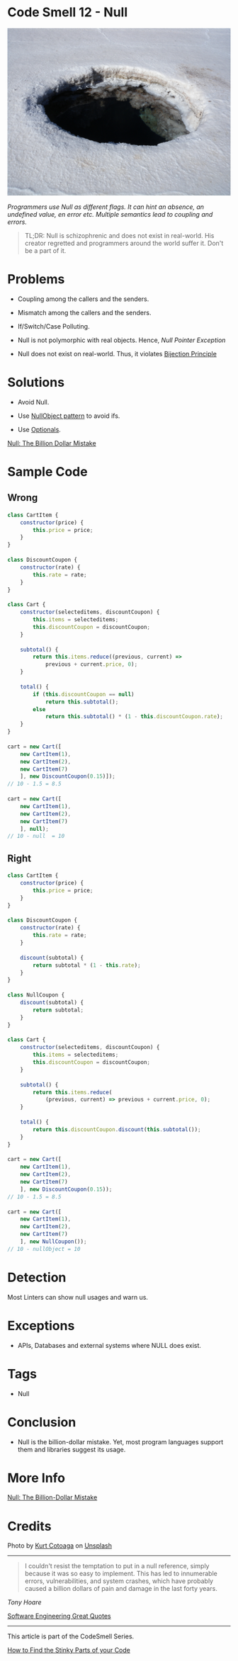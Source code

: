 # Code Smell 12 - Null

![Code Smell 12 - Null](Code%20Smell%2012%20-%20Null.jpg)

*Programmers use Null as different flags. It can hint an absence, an undefined value, en error etc. 
Multiple semantics lead to coupling and errors.*

> TL;DR: Null is schizophrenic and does not exist in real-world. His creator regretted and programmers around the world suffer it. Don't be a part of it.

# Problems

- Coupling among the callers and the senders.

- Mismatch among the callers and the senders. 

- If/Switch/Case Polluting.

- Null is not polymorphic with real objects. Hence, *Null Pointer Exception*

- Null does not exist on real-world. Thus, it violates [Bijection Principle](https://github.com/mcsee/Software-Design-Articles/tree/main/Articles/Theory/The%20One%20and%20Only%20Software%20Design%20Principle/readme.md)

# Solutions

- Avoid Null. 

- Use [NullObject pattern](https://en.wikipedia.org/wiki/Null_object_pattern) to avoid ifs.

- Use [Optionals](https://docs.oracle.com/javase/8/docs/api/java/util/Optional.html).

[Null: The Billion Dollar Mistake](https://github.com/mcsee/Software-Design-Articles/tree/main/Articles/Theory/Null%20-%20The%20Billion%20Dollar%20Mistake/readme.md)

# Sample Code

## Wrong

[Gist Url]: # (https://gist.github.com/mcsee/2f7aee362e99fbe447d8c1e8aaeb9f8e)

```javascript
class CartItem {
    constructor(price) {
        this.price = price;
    }
}

class DiscountCoupon {
    constructor(rate) {
        this.rate = rate;
    }
}

class Cart {
    constructor(selecteditems, discountCoupon) {
        this.items = selecteditems;
        this.discountCoupon = discountCoupon;
    }

    subtotal() {
        return this.items.reduce((previous, current) => 
            previous + current.price, 0);
    }

    total() {
        if (this.discountCoupon == null)
            return this.subtotal();
        else
            return this.subtotal() * (1 - this.discountCoupon.rate);
    }
}

cart = new Cart([
    new CartItem(1),
    new CartItem(2),
    new CartItem(7)
    ], new DiscountCoupon(0.15)]);
// 10 - 1.5 = 8.5

cart = new Cart([
    new CartItem(1),
    new CartItem(2),
    new CartItem(7)
    ], null);
// 10 - null  = 10
```

## Right

[Gist Url]: # (https://gist.github.com/mcsee/a7571cf0ce9e7666bd6a393520f9a968)

```javascript
class CartItem {
    constructor(price) {
        this.price = price;
    }
}

class DiscountCoupon {
    constructor(rate) {
        this.rate = rate;
    }

    discount(subtotal) {
        return subtotal * (1 - this.rate);
    }
}

class NullCoupon {
    discount(subtotal) {
        return subtotal;
    }
}

class Cart {
    constructor(selecteditems, discountCoupon) {
        this.items = selecteditems;
        this.discountCoupon = discountCoupon;
    }

    subtotal() {
        return this.items.reduce(
            (previous, current) => previous + current.price, 0);
    }

    total() {
        return this.discountCoupon.discount(this.subtotal());
    }
}

cart = new Cart([
    new CartItem(1),
    new CartItem(2),
    new CartItem(7)
    ], new DiscountCoupon(0.15));
// 10 - 1.5 = 8.5

cart = new Cart([
    new CartItem(1),
    new CartItem(2),
    new CartItem(7)
    ], new NullCoupon());
// 10 - nullObject = 10
```

# Detection

Most Linters can show null usages and warn us.

# Exceptions

- APIs, Databases and external systems where NULL does exist.

# Tags

- Null

# Conclusion

- Null is the billion-dollar mistake. Yet, most program languages support them and libraries suggest its usage.

# More Info

[Null: The Billion-Dollar Mistake](https://github.com/mcsee/Software-Design-Articles/tree/main/Articles/Theory/Null%20-%20The%20Billion%20Dollar%20Mistake/readme.md)

# Credits

Photo by [Kurt Cotoaga](https://unsplash.com/@kydroon) on [Unsplash](https://unsplash.com/s/photos/black-hole)

* * *

> I couldn't resist the temptation to put in a null reference, simply because it was so easy to implement. This has led to innumerable errors, vulnerabilities, and system crashes, which have probably caused a billion dollars of pain and damage in the last forty years.

_Tony Hoare_

[Software Engineering Great Quotes](https://github.com/mcsee/Software-Design-Articles/tree/main/Articles/Quotes/Software%20Engineering%20Great%20Quotes/readme.md)

* * *

This article is part of the CodeSmell Series.

[How to Find the Stinky Parts of your Code](https://github.com/mcsee/Software-Design-Articles/tree/main/Articles/Code%20Smells/How%20to%20Find%20the%20Stinky%20parts%20of%20your%20Code/readme.md)